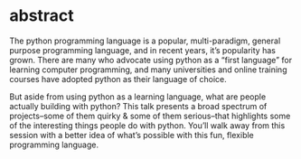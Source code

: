 abstract
========

The python programming language is a popular, multi-paradigm, general purpose
programming language, and in recent years, it’s popularity has grown. There are
many who advocate using python as a “first language” for learning computer
programming, and many universities and online training courses have adopted
python as their language of choice.

But aside from using python as a learning language, what are people actually
building with python? This talk presents a broad spectrum of projects–some of
them quirky & some of them serious–that highlights some of the interesting
things people do with python. You’ll walk away from this session with a better
idea of what’s possible with this fun, flexible programming language.




